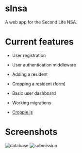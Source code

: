 # slnsa

A web app for the Second Life NSA.

# Current features

* User registration

* User authentication middleware

* Adding a resident

* Cropping a resident (form)

* Basic user dashboard

* Working migrations

* [Croppie.js](https://foliotek.github.io/Croppie/)

# Screenshots

![database](https://i.imgur.com/BjWbWVL.png)
![submission](https://i.imgur.com/H2rnt08.png)